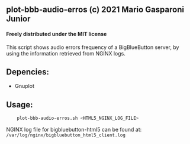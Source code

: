 ## plot-bbb-audio-erros (c) 2021 Mario Gasparoni Junior 
#### Freely distributed under the MIT license

This script shows audio errors frequency of a BigBlueButton server, by 
using the information retrieved from NGINX logs.

## Depencies:
* Gnuplot

## Usage:
```bash
    plot-bbb-audio-erros.sh <HTML5_NGINX_LOG_FILE>
```
NGINX log file for bigbluebutton-html5 can be found at:
 `/var/log/nginx/bigbluebutton_html5_client.log`
